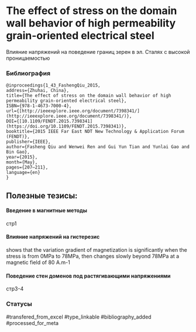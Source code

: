 # The effect of stress on the domain wall behavior of high permeability grain-oriented electrical steel

Влияние напряжений на поведение границ зерен в эл. Сталях с высокой проницаемостью

### Библиография
```
@inproceedings{1_43_FashengQiu_2015,
address={Zhuhai, China},
title={The effect of stress on the domain wall behavior of high permeability grain-oriented electrical steel},
ISBN={978-1-4673-7000-4},
url={[http://ieeexplore.ieee.org/document/7398341/](http://ieeexplore.ieee.org/document/7398341/)},
DOI={[10.1109/FENDT.2015.7398341](https://doi.org/10.1109/FENDT.2015.7398341)},
booktitle={2015 IEEE Far East NDT New Technology & Application Forum (FENDT)},
publisher={IEEE},
author={Fasheng Qiu and Wenwei Ren and Gui Yun Tian and Yunlai Gao and Bin Gao},
year={2015},
month={May},
pages={207–211},
language={en}
}
```

## Полезные тезисы:

#### Введение в магнитные методы
стр1

#### Влияние напряжений на гистерезис
shows that the variation gradient of magnetization is significantly
when the stress is from 0MPa to 78MPa, then changes
slowly beyond 78MPa at a magnetic field of 80 A.m-1

#### Поведение стен доменов под растягивающими напряжениями
стр3-4


### Статусы
#transfered_from_excel 
#type_linkable 
#bibliography_added
#processed_for_meta
